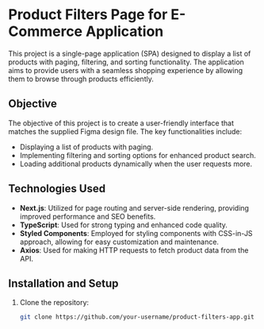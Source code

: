 # Product Filters Page for E-Commerce Application

This project is a single-page application (SPA) designed to display a list of products with paging, filtering, and sorting functionality. The application aims to provide users with a seamless shopping experience by allowing them to browse through products efficiently.

## Objective

The objective of this project is to create a user-friendly interface that matches the supplied Figma design file. The key functionalities include:

- Displaying a list of products with paging.
- Implementing filtering and sorting options for enhanced product search.
- Loading additional products dynamically when the user requests more.

## Technologies Used

- **Next.js**: Utilized for page routing and server-side rendering, providing improved performance and SEO benefits.
- **TypeScript**: Used for strong typing and enhanced code quality.
- **Styled Components**: Employed for styling components with CSS-in-JS approach, allowing for easy customization and maintenance.
- **Axios**: Used for making HTTP requests to fetch product data from the API.

## Installation and Setup

1. Clone the repository:

   ```bash
   git clone https://github.com/your-username/product-filters-app.git
   ```
